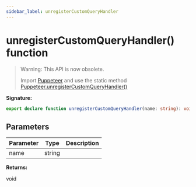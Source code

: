 ```yaml
---
sidebar_label: unregisterCustomQueryHandler
---
```


# unregisterCustomQueryHandler() function

> Warning: This API is now obsolete.
>
> Import [Puppeteer](./puppeteer.puppeteer.md) and use the static method [Puppeteer.unregisterCustomQueryHandler()](./puppeteer.puppeteer.unregistercustomqueryhandler.md)

**Signature:**

```typescript
export declare function unregisterCustomQueryHandler(name: string): void;
```

## Parameters

| Parameter | Type   | Description |
| --------- | ------ | ----------- |
| name      | string |             |

**Returns:**

void
